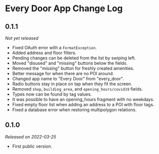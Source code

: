 # Every Door App Change Log

## 0.1.1

_Not yet released_

* Fixed OAuth error with a `FormatException`.
* Added address and floor filters.
* Pending changes can be deleted from the list by swiping left.
* Moved "disused" and "missing" buttons below the fields.
* Removed the "missing" button for freshly created amenities.
* Better message for when there are no POI around.
* Changed app name to "Every Door" from "every\_door".
* Radio buttons stay in place on tap when they fit the screen.
* Removed `shop`, `building_area`, and `opening_hours/covid19` fields.
* Types now can be found by tag values.
* It was possible to have an opening\_hours fragment with no weekdays.
* Fixed empty floor list when adding an address to a POI with floor tags.
* Fixed a database error when restoring multipolygon relations.

## 0.1.0

_Released on 2022-03-25_

* First public version.
